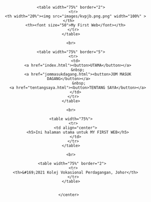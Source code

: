 <html>
  <head>
    <title>MY FIRST WEB</title>
  </head>
  
  <body>
    <center>
      
      <table width="75%" border="2">
        <tr>
          <th width="20%"><img src="images/kvpjb.png.png" width="100%" ></th>
          <th><font size="50">My First Web</font></th>
        </tr>
      </table>
      
      <br>
      
      <table width="75%" border="5">
        <tr>
          <td>
            <a href="index.html"><button>UTAMA</button></a>
            &nbsp;
            <a href="jommasukdagang.html"><button>JOM MASUK DAGANG</button></a>
             &nbsp;
            <a href="tentangsaya.html"><button>TENTANG SAYA</button></a>
          </td>
        </tr>
      </table>
      
      <br>
      
      <table width="75%">
        <tr>
          <td align="center">
            <h5>Ini halaman utama untuk MY FIRST WEB</h5>
          </td>
        </tr>
      </table>
      
      <br>
        
       <table width="75%" border="2">
        <tr>
          <th>&#169;2021 Kolej Vokasional Perdagangan, Johor</th>
        </tr>
      </table>
      
      
    </center>
  </body>
  
</html>
    
